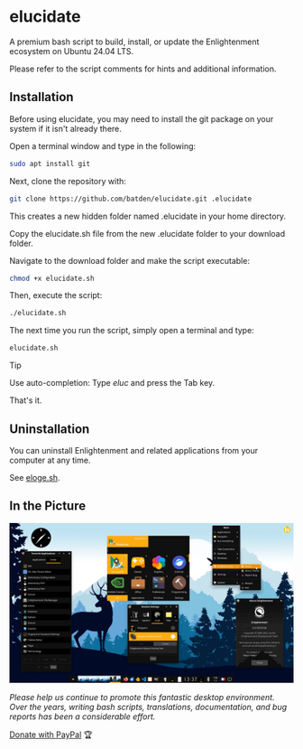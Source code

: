 # elucidate

A premium bash script to build, install, or update the Enlightenment ecosystem on Ubuntu 24.04 LTS.

Please refer to the script comments for hints and additional information.

## Installation

Before using elucidate, you may need to install the git package on your system if it isn't already there.

Open a terminal window and type in the following:

```bash
sudo apt install git
```

Next, clone the repository with:

```bash
git clone https://github.com/batden/elucidate.git .elucidate
```

This creates a new hidden folder named .elucidate in your home directory.

Copy the elucidate.sh file from the new .elucidate folder to your download folder.

Navigate to the download folder and make the script executable:

```bash
chmod +x elucidate.sh
```

Then, execute the script:

```bash
./elucidate.sh
```

The next time you run the script, simply open a terminal and type:

```bash
elucidate.sh
```

> [!TIP]
> Use auto-completion: Type _eluc_ and press the Tab key.

That's it.

## Uninstallation

You can uninstall Enlightenment and related applications from your computer at any time.

See [eloge.sh](https://github.com/batden/eloge).

## In the Picture

![GitHub Image](/images/enlightenment.jpg)

_Please help us continue to promote this fantastic desktop environment.
Over the years, writing bash scripts, translations, documentation, and bug reports has been a considerable effort._

[Donate with PayPal](https://www.paypal.com/donate/?hosted_button_id=QGXWYZWH5QP5E) :trophy:
